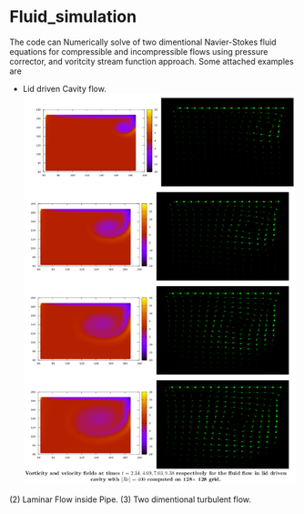 # Fluid_simulation
The code can Numerically solve of two dimentional Navier-Stokes fluid equations for compressible and incompressible flows using 
pressure corrector, and voritcity stream function approach. Some attached examples are

+ Lid driven Cavity flow.
![alt text](img1.png)

(2) Laminar Flow inside Pipe.
(3) Two dimentional turbulent flow.
